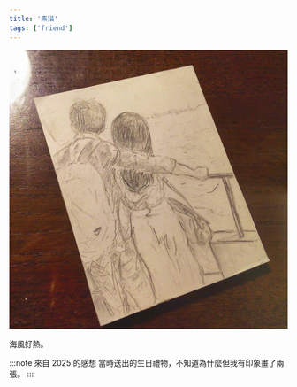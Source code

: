 ```yaml
---
title: '素描'
tags: ['friend']
---
```

![img](./img_ig/201512/001.jpg)

海風好熱。

:::note 來自 2025 的感想
當時送出的生日禮物，不知道為什麼但我有印象畫了兩張。
:::